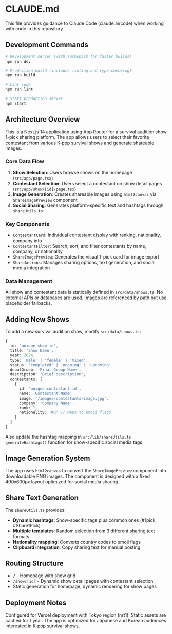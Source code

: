 # CLAUDE.md

This file provides guidance to Claude Code (claude.ai/code) when working with code in this repository.

## Development Commands

```bash
# Development server (with Turbopack for faster builds)
npm run dev

# Production build (includes linting and type checking)
npm run build

# Lint code
npm run lint

# Start production server
npm start
```

## Architecture Overview

This is a Next.js 14 application using App Router for a survival audition show 1-pick sharing platform. The app allows users to select their favorite contestant from various K-pop survival shows and generate shareable images.

### Core Data Flow
1. **Show Selection**: Users browse shows on the homepage (`src/app/page.tsx`)
2. **Contestant Selection**: Users select a contestant on show detail pages (`src/app/show/[id]/page.tsx`)
3. **Image Generation**: Creates shareable images using `html2canvas` via `ShareImagePreview` component
4. **Social Sharing**: Generates platform-specific text and hashtags through `shareUtils.ts`

### Key Components
- `ContestantCard`: Individual contestant display with ranking, nationality, company info
- `ContestantFilter`: Search, sort, and filter contestants by name, company, or nationality
- `ShareImagePreview`: Generates the visual 1-pick card for image export
- `ShareActions`: Manages sharing options, text generation, and social media integration

### Data Management
All show and contestant data is statically defined in `src/data/shows.ts`. No external APIs or databases are used. Images are referenced by path but use placeholder fallbacks.

## Adding New Shows

To add a new survival audition show, modify `src/data/shows.ts`:

```typescript
{
  id: 'unique-show-id',
  title: 'Show Name',
  year: 2024,
  type: 'male' | 'female' | 'mixed',
  status: 'completed' | 'ongoing' | 'upcoming',
  debutGroup: 'Final Group Name',
  description: 'Brief description',
  contestants: [
    {
      id: 'unique-contestant-id',
      name: 'Contestant Name',
      image: '/images/contestants/image.jpg',
      company: 'Company Name',
      rank: 1,
      nationality: 'KR' // Maps to emoji flags
    }
  ]
}
```

Also update the hashtag mapping in `src/lib/shareUtils.ts` `generateHashtags()` function for show-specific social media tags.

## Image Generation System

The app uses `html2canvas` to convert the `ShareImagePreview` component into downloadable PNG images. The component is designed with a fixed 400x600px layout optimized for social media sharing.

## Share Text Generation

The `shareUtils.ts` provides:
- **Dynamic hashtags**: Show-specific tags plus common ones (#1pick, #Share1Pick)
- **Multiple templates**: Random selection from 3 different sharing text formats
- **Nationality mapping**: Converts country codes to emoji flags
- **Clipboard integration**: Copy sharing text for manual posting

## Routing Structure

- `/` - Homepage with show grid
- `/show/[id]` - Dynamic show detail pages with contestant selection
- Static generation for homepage, dynamic rendering for show pages

## Deployment Notes

Configured for Vercel deployment with Tokyo region (nrt1). Static assets are cached for 1 year. The app is optimized for Japanese and Korean audiences interested in K-pop survival shows.